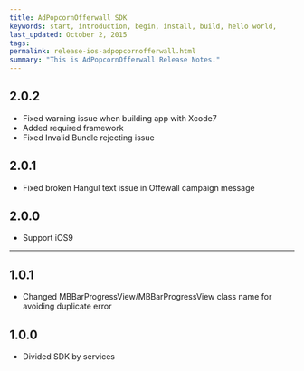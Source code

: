```yaml
---
title: AdPopcornOfferwall SDK
keywords: start, introduction, begin, install, build, hello world,
last_updated: October 2, 2015
tags: 
permalink: release-ios-adpopcornofferwall.html
summary: "This is AdPopcornOfferwall Release Notes."
---
```


## 2.0.2
* Fixed warning issue when building app with Xcode7
* Added required framework
* Fixed Invalid Bundle rejecting issue

## 2.0.1
* Fixed broken Hangul text issue in Offewall campaign message

## 2.0.0
* Support iOS9

---

## 1.0.1
* Changed MBBarProgressView/MBBarProgressView class name for avoiding duplicate error

## 1.0.0
* Divided SDK by services